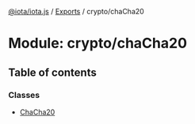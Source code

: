 [@iota/iota.js](../README.md) / [Exports](../modules.md) / crypto/chaCha20

# Module: crypto/chaCha20

## Table of contents

### Classes

- [ChaCha20](../classes/crypto_chacha20.chacha20.md)
